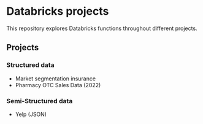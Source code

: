 # Databricks projects

This repository explores Databricks functions throughout different projects.

## Projects

### Structured data
* Market segmentation insurance
* Pharmacy OTC Sales Data (2022)

### Semi-Structured data
* Yelp (JSON)

